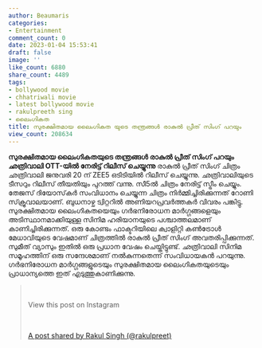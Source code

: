 ```yaml
---
author: Beaumaris
categories:
- Entertainment
comment_count: 0
date: 2023-01-04 15:53:41
draft: false
image: ''
like_count: 6880
share_count: 4489
tags:
- bollywood movie
- chhatriwali movie
- latest bollywood movie
- rakulpreeth sing
- ലൈംഗികത
title: സുരക്ഷിതമായ ലൈംഗികത യുടെ തന്ത്രങ്ങൾ രാകുൽ പ്രീത് സിംഗ് പറയും
view_count: 208634
---
```


**സുരക്ഷിതമായ ലൈംഗികതയുടെ തന്ത്രങ്ങൾ രാകുൽ പ്രീത് സിംഗ് പറയും** **ഛത്രിവാലി OTT-യിൽ നേരിട്ട് റിലീസ് ചെയ്യുന്നു** രാകുൽ പ്രീത് സിംഗ് ചിത്രം ഛത്രിവാലി ജനുവരി 20 ന് ZEE5 ഒടിടിയിൽ റിലീസ് ചെയ്യുന്നു. ഛത്രിവാലിയുടെ ടീസറും റിലീസ് തീയതിയും പുറത്ത് വന്നു. സീ5ൽ ചിത്രം നേരിട്ട് സ്ട്രീം ചെയ്യും. തേജസ് ദിയോസ്‌കർ സംവിധാനം ചെയ്യുന്ന ചിത്രം നിർമ്മിച്ചിരിക്കുന്നത് റോണി സ്‌ക്രൂവാലയാണ്. ബുധനാഴ്ച ട്വിറ്ററിൽ അണിയറപ്രവർത്തകർ വിവരം പങ്കിട്ടു. സുരക്ഷിതമായ ലൈംഗികതയെയും ഗർഭനിരോധന മാർഗ്ഗങ്ങളെയും അടിസ്ഥാനമാക്കിയുള്ള സിനിമ ഹരിയാനയുടെ പശ്ചാത്തലമാണ് കാണിച്ചിരിക്കുന്നത്. ഒരു കോണ്ടം ഫാക്ടറിയിലെ ക്വാളിറ്റി കൺട്രോൾ മേധാവിയുടെ വേഷമാണ് ചിത്രത്തിൽ രാകുൽ പ്രീത് സിംഗ് അവതരിപ്പിക്കുന്നത്. സുമീത് വ്യാസും ഇതിൽ ഒരു പ്രധാന വേഷം ചെയ്തിട്ടുണ്ട്. ഛത്രിവാലി സിനിമ സമൂഹത്തിന് ഒരു സന്ദേശമാണ് നൽകുന്നതെന്ന് സംവിധായകൻ പറയുന്നു. ഗർഭനിരോധന മാർഗ്ഗങ്ങളുടെയും സുരക്ഷിതമായ ലൈംഗികതയുടെയും പ്രാധാന്യത്തെ ഇത് എടുത്തുകാണിക്കുന്നു. 

> &nbsp; 
> 
> View this post on Instagram
> 
> &nbsp; 
> 
> [A post shared by Rakul Singh (@rakulpreet)](https://www.instagram.com/reel/Cm-40qyJEgq/?utm_source=ig_embed&utm_campaign=loading)